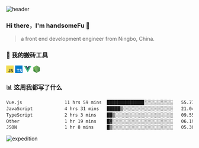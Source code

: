 ![header](https://raw.githubusercontent.com/fzq1998/fzq1998/master/header.png)

### Hi there，I'm handsomeFu 👋

> a front end development engineer from Ningbo, China.

### 🔧 我的搬砖工具
<code><img height="20" src="https://raw.githubusercontent.com/github/explore/80688e429a7d4ef2fca1e82350fe8e3517d3494d/topics/javascript/javascript.png" alt="javascript"></code>
<code><img height="20" src="https://raw.githubusercontent.com/github/explore/80688e429a7d4ef2fca1e82350fe8e3517d3494d/topics/typescript/typescript.png" alt="typescript"></code>
<code><img height="20" src="https://raw.githubusercontent.com/github/explore/80688e429a7d4ef2fca1e82350fe8e3517d3494d/topics/vue/vue.png" alt="vue"></code>
<code><img height="20" src="https://raw.githubusercontent.com/github/explore/80688e429a7d4ef2fca1e82350fe8e3517d3494d/topics/nodejs/nodejs.png" alt="nodejs"></code>



### 📊 这周我都写了什么
<!--START_SECTION:waka-->

```txt
Vue.js                11 hrs 59 mins  ██████████████░░░░░░░░░░░   55.77 %
JavaScript            4 hrs 31 mins   █████▒░░░░░░░░░░░░░░░░░░░   21.04 %
TypeScript            2 hrs 3 mins    ██▒░░░░░░░░░░░░░░░░░░░░░░   09.55 %
Other                 1 hr 19 mins    █▓░░░░░░░░░░░░░░░░░░░░░░░   06.19 %
JSON                  1 hr 8 mins     █▒░░░░░░░░░░░░░░░░░░░░░░░   05.30 %
```

<!--END_SECTION:waka-->


![expedition](https://raw.githubusercontent.com/fzq1998/fzq1998/master/expedition.gif)

